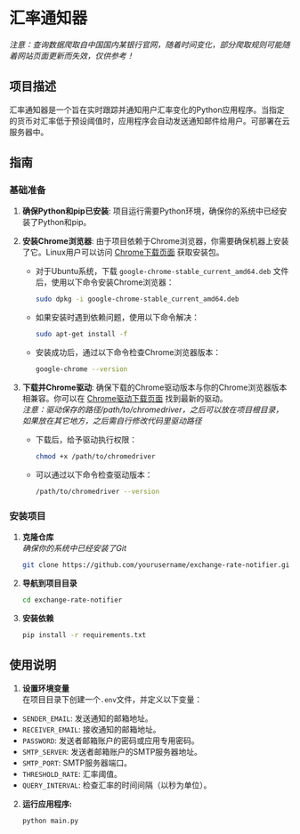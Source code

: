 # 汇率通知器
*注意：查询数据爬取自中国国内某银行官网，随着时间变化，部分爬取规则可能随着网站页面更新而失效，仅供参考！*

## 项目描述
汇率通知器是一个旨在实时跟踪并通知用户汇率变化的Python应用程序。当指定的货币对汇率低于预设阈值时，应用程序会自动发送通知邮件给用户。可部署在云服务器中。

## 指南

### 基础准备

1. **确保Python和pip已安装**:
   项目运行需要Python环境，确保你的系统中已经安装了Python和pip。

2. **安装Chrome浏览器**:
   由于项目依赖于Chrome浏览器，你需要确保机器上安装了它。Linux用户可以访问 [Chrome下载页面](https://www.google.com/intl/zh-CN/chrome/next-steps.html?platform=linux&statcb=0&installdataindex=empty&defaultbrowser=0#) 获取安装包。

   - 对于Ubuntu系统，下载 `google-chrome-stable_current_amd64.deb` 文件后，使用以下命令安装Chrome浏览器：

     ```bash
     sudo dpkg -i google-chrome-stable_current_amd64.deb
     ```

   - 如果安装时遇到依赖问题，使用以下命令解决：

     ```bash
     sudo apt-get install -f
     ```

   - 安装成功后，通过以下命令检查Chrome浏览器版本：

     ```bash
     google-chrome --version
     ```

3. **下载并Chrome驱动**:
   确保下载的Chrome驱动版本与你的Chrome浏览器版本相兼容。你可以在 [Chrome驱动下载页面](https://googlechromelabs.github.io/chrome-for-testing/) 找到最新的驱动。  
   *注意：驱动保存的路径/path/to/chromedriver，之后可以放在项目根目录，如果放在其它地方，之后需自行修改代码里驱动路径*

   - 下载后，给予驱动执行权限：

     ```bash
     chmod +x /path/to/chromedriver
     ```

   - 可以通过以下命令检查驱动版本：

     ```bash
     /path/to/chromedriver --version
     ```

### 安装项目

1. **克隆仓库**  
*确保你的系统中已经安装了Git*

    ```bash
    git clone https://github.com/yourusername/exchange-rate-notifier.git
    ```

2. **导航到项目目录**
    ```bash
    cd exchange-rate-notifier
    ```

3. **安装依赖**
    ```bash
    pip install -r requirements.txt
    ```

## 使用说明

1. **设置环境变量**  
在项目目录下创建一个`.env`文件，并定义以下变量：
- `SENDER_EMAIL`: 发送通知的邮箱地址。
- `RECEIVER_EMAIL`: 接收通知的邮箱地址。
- `PASSWORD`: 发送者邮箱账户的密码或应用专用密码。
- `SMTP_SERVER`: 发送者邮箱账户的SMTP服务器地址。
- `SMTP_PORT`: SMTP服务器端口。
- `THRESHOLD_RATE`: 汇率阈值。
- `QUERY_INTERVAL`: 检查汇率的时间间隔（以秒为单位）。

2. **运行应用程序:**
    ```python
    python main.py
    ```